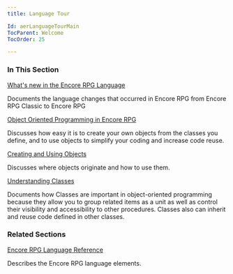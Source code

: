 ```yaml
---
title: Language Tour

Id: aerLanguageTourMain
TocParent: Welcome
TocOrder: 25

---
```


### In This Section

[What's new in the Encore RPG Language](aerTourWhatsNewinVisualRPG.html)

Documents the language changes that occurred in Encore RPG from
                Encore RPG Classic to Encore RPG


[Object Oriented Programming in Encore RPG](aerTourObjectOrientedProgrammingMain.html)

Discusses how easy it is to create your own objects from the classes you define, and to use objects
                to simplify your coding and increase code reuse.


[Creating and Using Objects](aerTourCreatingandUsingObjectsMain.html)

Discusses where objects originate and how to use them.


[Understanding Classes](aerTourUnderstandingClassesMain.html)

Documents how Classes are important in object-oriented programming because they allow you to group related
                items as a unit as well as control their visibility and accessibility to other procedures. Classes also can inherit and reuse code
                defined in other classes.


### Related Sections

[Encore RPG Language Reference](aerLrfLangRefMain.html)

Describes the Encore RPG language elements.


